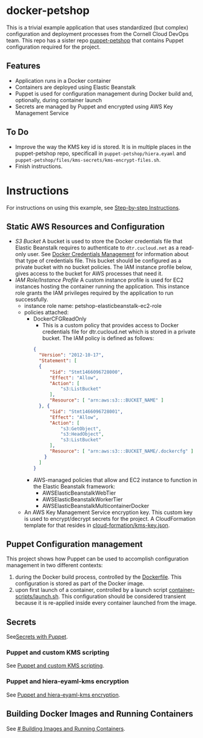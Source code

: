 # docker-petshop

This is a trivial example application that uses standardized (but complex) configuration and deployment processes from the Cornell Cloud DevOps team. This repo has a sister repo [puppet-petshop](https://github.com/CU-CommunityApps/puppet-petshop) that contains Puppet configuration required for the project.

## Features

- Application runs in a Docker container
- Containers are deployed using Elastic Beanstalk
- Puppet is used for configuration management during Docker build and, optionally, during container launch
- Secrets are managed by Puppet and encrypted using AWS Key Management Service

## To Do

* Improve the way the KMS key id is stored. It is in multiple places in the puppet-petshop repo, specificall in `puppet-petshop/hiera.eyaml` and `puppet-petshop/files/kms-secrets/kms-encrypt-files.sh`.
* Finish instructions.

# Instructions

For instructions on using this example, see [Step-by-step Instructions](INSTRUCTIONS.md).

## Static AWS Resources and Configuration

- *S3 Bucket* A bucket is used to store the Docker credentials file that Elastic Beanstalk requires to authenticate to `dtr.cucloud.net` as a read-only user. See [Docker Credentials Management](https://confluence.cornell.edu/x/oQRfF) for information about that type of credentials file. This bucket should be configured as a private bucket with no bucket policies. The IAM instance profile below, gives access to the bucket for AWS processes that need it.
- *IAM Role/Instance Profile* A custom instance profile is used for EC2 instances hosting the container running the application. This instance role grants the IAM privileges required by the application to run successfully.
  - instance role name: petshop-elasticbeanstalk-ec2-role
  - policies attached:
    - DockerCFGReadOnly
      - This is a custom policy that provides access to Docker credentials file for dtr.cucloud.net which is stored in a private bucket. The IAM policy is defined as follows:
      ```json
      {
        "Version": "2012-10-17",
        "Statement": [
        {
            "Sid": "Stmt1466096728000",
            "Effect": "Allow",
            "Action": [
                "s3:ListBucket"
            ],
            "Resource": [ "arn:aws:s3:::BUCKET_NAME" ]
        }, {
            "Sid": "Stmt1466096728001",
            "Effect": "Allow",
            "Action": [
                "s3:GetObject",
                "s3:HeadObject",
                "s3:ListBucket"
            ],
            "Resource": [ "arn:aws:s3:::BUCKET_NAME/.dockercfg" ]
          }
        ]
      }
      ```
    - AWS-managed policies that allow and EC2 instance to function in the Elastic Beanstalk framework:
      - AWSElasticBeanstalkWebTier
      - AWSElasticBeanstalkWorkerTier
      - AWSElasticBeanstalkMulticontainerDocker
  - An AWS Key Management Service encryption key. This custom key is used to encrypt/decrypt  secrets for the project. A CloudFormation template for that resides in [cloud-formation/kms-key.json](cloud-formation/kms-key.json).

## Puppet Configuration management

This project shows how Puppet can be used to accomplish configuration management in two different contexts:

1. during the Docker build process, controlled by the [Dockerfile](Dockerfile). This configuration is stored as part of the Docker image.
1. upon first launch of a container, controlled by a launch script [container-scripts/launch.sh](container-scripts/launch.sh). This configuration should be considered transient because it is re-applied inside every container launched from the image.

## Secrets

See[Secrets with Puppet](PUPPET_SECRETS.md).

### Puppet and custom KMS scripting

See [Puppet and custom KMS scripting](PUPPET_KMS_SCRIPT.md).

### Puppet and hiera-eyaml-kms encryption

See [Puppet and hiera-eyaml-kms encryption](PUPPET_EYAML.md).

## Building Docker Images and Running Containers

See [# Building Images and Running Containers](DOCKER_BUILD_RUN.md).
